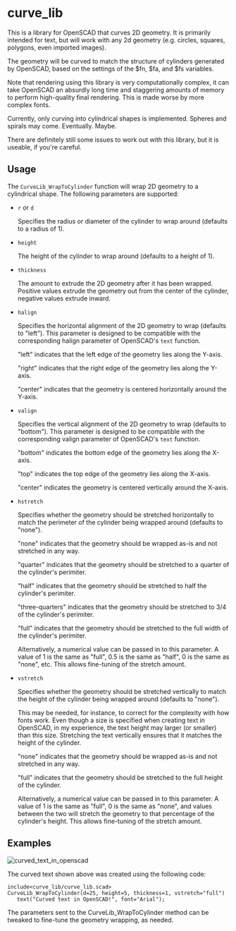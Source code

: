 # curve_lib
This is a library for OpenSCAD that curves 2D geometry.  It is primarily intended for text, but will work with any 2d geometry (e.g. circles, squares, polygons, even imported images).

The geometry will be curved to match the structure of cylinders generated by OpenSCAD, based on the settings of the $fn, $fa, and $fs variables.

Note that rendering using this library is very computationally complex, it can take OpenSCAD an absurdly long time and staggering amounts of memory to perform high-quality final rendering.  This is made worse by more complex fonts.

Currently, only curving into cylindrical shapes is implemented.  Spheres and spirals may come.  Eventually.  Maybe.

There are definitely still some issues to work out with this library, but it is useable, if you're careful.

## Usage
The `CurveLib_WrapToCylinder` function will wrap 2D geometry to a cylindrical shape.  The following parameters are supported:

* `r` or `d`

   Specifies the radius or diameter of the cylinder to wrap around (defaults to a radius of 1).

* `height`

   The height of the cylinder to wrap around (defaults to a height of 1).

* `thickness`

   The amount to extrude the 2D geometry after it has been wrapped. Positive values extrude the geometry out from the center of the cylinder, negative values extrude inward.

* `halign`

   Specifies the horizontal alignment of the 2D geometry to wrap (defaults to "left").  This parameter is designed to be compatible with the corresponding halign parameter of OpenSCAD's `text` function.
   
   "left" indicates that the left edge of the geometry lies along the Y-axis.
   
   "right" indicates that the right edge of the geometry lies along the Y-axis.
   
   "center" indicates that the geometry is centered horizontally around the Y-axis.
   
* `valign`

   Specifies the vertical alignment of the 2D geometry to wrap (defaults to "bottom").  This parameter is designed to be compatible with the corresponding valign parameter of OpenSCAD's `text` function.
   
   "bottom" indicates the bottom edge of the geometry lies along the X-axis.
   
   "top" indicates the top edge of the geometry lies along the X-axis.
   
   "center" indicates the geometry is centered vertically around the X-axis.
   
* `hstretch`

   Specifies whether the geometry should be stretched horizontally to match the perimeter of the cylinder being wrapped around (defaults to "none").

   "none" indicates that the geometry should be wrapped as-is and not stretched in any way.
   
   "quarter" indicates that the geometry should be stretched to a quarter of the cylinder's perimiter.
   
   "half" indicates that the geometry should be stretched to half the cylinder's perimiter.
   
   "three-quarters" indicates that the geometry should be stretched to 3/4 of the cylinder's perimiter.
   
   "full" indicates that the geometry should be stretched to the full width of the cylinder's perimiter.
   
   Alternatively, a numerical value can be passed in to this parameter.  A value of 1 is the same as "full", 0.5 is the same as "half", 0 is the same as "none", etc.  This allows fine-tuning of the stretch amount.
   
* `vstretch`

   Specifies whether the geometry should be stretched vertically to match the height of the cylinder being wrapped around (defaults to "none").
   
   This may be needed, for instance, to correct for the complexity with how fonts work.  Even though a size is specified when creating text in OpenSCAD, in my experience, the text height may larger (or smaller) than this size.  Stretching the text vertically ensures that it matches the height of the cylinder.
   
   "none" indicates that the geometry should be wrapped as-is and not stretched in any way.
   
   "full" indicates that the geometry should be stretched to the full height of the cylinder.
   
   Alternatively, a numerical value can be passed in to this parameter.  A value of 1 is the same as "full", 0 is the same as "none", and values between the two will stretch the geometry to that percentage of the cylinder's height.  This allows fine-tuning of the stretch amount.

## Examples
![curved_text_in_openscad](https://user-images.githubusercontent.com/54730012/158007113-d7301184-5b76-4fd6-b7d3-a9cd18b92e09.png)

The curved text shown above was created using the following code:

```openscad
include<curve_lib/curve_lib.scad>
CurveLib_WrapToCylinder(d=25, height=5, thickness=1, vstretch="full")
   text("Curved text in OpenSCAD!", font="Arial");
```

The parameters sent to the CurveLib_WrapToCylinder method can be tweaked to fine-tune the geometry wrapping, as needed.
